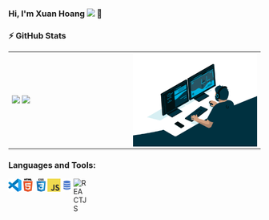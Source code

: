 ### Hi, I'm Xuan Hoang <img src="https://media.giphy.com/media/hvRJCLFzcasrR4ia7z/giphy.gif" width="25px"> 🌱 


### :zap: GitHub Stats

<table>
<tr>
  <td width="48%">
    <img src="https://github-readme-stats.vercel.app/api?username=xhoang0509&show_icons=true&theme=dracula&hide=contribs,issues&hide_border=true" />
    <img src="https://github-readme-stats.vercel.app/api/top-langs/?username=xhoang0509&layout=compact&show_icons=true&theme=dracula&hide_border=true" />
  </td>
  <td width="52%"><img alt="gif" align="right" src=".github/assets/coding.gif"/></td>
</tr>
<table>

### Languages and Tools:

<img align="left" alt="Visual Studio Code" width="26px" src="https://raw.githubusercontent.com/github/explore/80688e429a7d4ef2fca1e82350fe8e3517d3494d/topics/visual-studio-code/visual-studio-code.png" />
<img align="left" alt="HTML5" width="26px" src="https://raw.githubusercontent.com/github/explore/80688e429a7d4ef2fca1e82350fe8e3517d3494d/topics/html/html.png" />
<img align="left" alt="CSS3" width="26px" src="https://raw.githubusercontent.com/github/explore/80688e429a7d4ef2fca1e82350fe8e3517d3494d/topics/css/css.png" />
<img align="left" alt="JavaScript" width="26px" src="https://raw.githubusercontent.com/github/explore/80688e429a7d4ef2fca1e82350fe8e3517d3494d/topics/javascript/javascript.png" />
<img align="left" alt="SQL" width="26px" src="https://raw.githubusercontent.com/github/explore/80688e429a7d4ef2fca1e82350fe8e3517d3494d/topics/sql/sql.png" />
<img align="left" alt="REACTJS" width="26px" src="https://raw.githubusercontent.com/rahul-jha98/github_readme_icons/main/language_and_tools/square/react/react.svg" />
